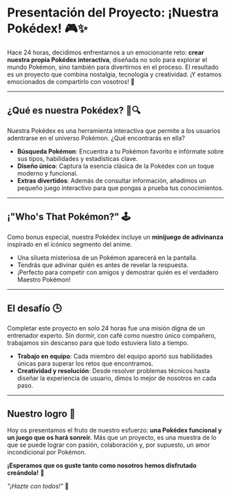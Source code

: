 # Presentación del Proyecto: ¡Nuestra Pokédex! 🎮✨

Hace 24 horas, decidimos enfrentarnos a un emocionante reto: **crear nuestra propia Pokédex interactiva**, diseñada no solo para explorar el mundo Pokémon, sino también para divertirnos en el proceso. El resultado es un proyecto que combina nostalgia, tecnología y creatividad. ¡Y estamos emocionados de compartirlo con vosotros! 🚀

---

## ¿Qué es nuestra Pokédex? 📖🔍

Nuestra Pokédex es una herramienta interactiva que permite a los usuarios adentrarse en el universo Pokémon. ¿Qué encontrarás en ella? 

- **Búsqueda Pokémon**: Encuentra a tu Pokémon favorito e infórmate sobre sus tipos, habilidades y estadísticas clave.  
- **Diseño único**: Captura la esencia clásica de la Pokédex con un toque moderno y funcional.  
- **Extras divertidos**: Además de consultar información, añadimos un pequeño juego interactivo para que pongas a prueba tus conocimientos.

---

## ¡"Who's That Pokémon?" 🕹️

Como bonus especial, nuestra Pokédex incluye un **minijuego de adivinanza** inspirado en el icónico segmento del anime.  
- Una silueta misteriosa de un Pokémon aparecerá en la pantalla.  
- Tendrás que adivinar quién es antes de revelar la respuesta.  
- ¡Perfecto para competir con amigos y demostrar quién es el verdadero Maestro Pokémon!  

---

## El desafío 🕒

Completar este proyecto en solo 24 horas fue una misión digna de un entrenador experto. Sin dormir, con café como nuestro único compañero, trabajamos sin descanso para que todo estuviera listo a tiempo.

- **Trabajo en equipo**: Cada miembro del equipo aportó sus habilidades únicas para superar los retos que encontramos.  
- **Creatividad y resolución**: Desde resolver problemas técnicos hasta diseñar la experiencia de usuario, dimos lo mejor de nosotros en cada paso.  

---

## Nuestro logro 🎉

Hoy os presentamos el fruto de nuestro esfuerzo: **una Pokédex funcional y un juego que os hará sonreír.** Más que un proyecto, es una muestra de lo que se puede lograr con pasión, colaboración y, por supuesto, un amor incondicional por Pokémon.

**¡Esperamos que os guste tanto como nosotros hemos disfrutado creándola!** 💖

*"¡Hazte con todos!"* 🌟
